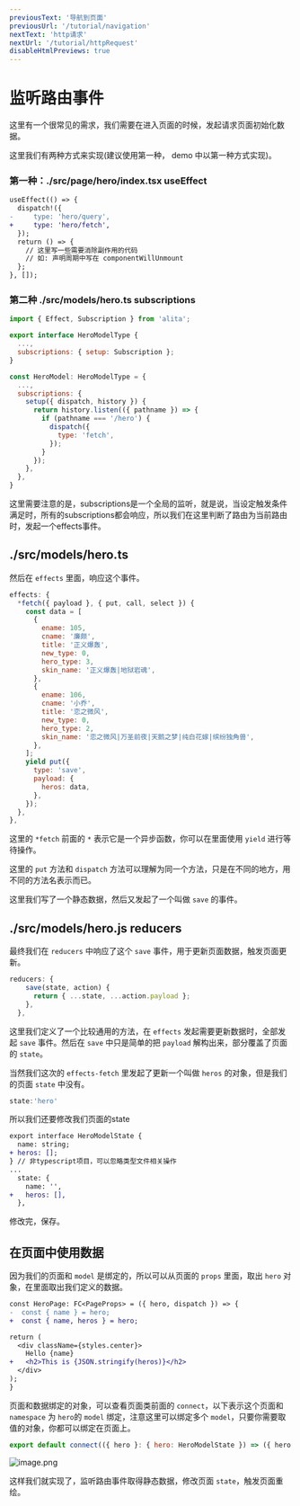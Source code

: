 ```yaml
---
previousText: '导航到页面'
previousUrl: '/tutorial/navigation'
nextText: 'http请求'
nextUrl: '/tutorial/httpRequest'
disableHtmlPreviews: true
---
```


# 监听路由事件

这里有一个很常见的需求，我们需要在进入页面的时候，发起请求页面初始化数据。

这里我们有两种方式来实现(建议使用第一种， demo 中以第一种方式实现)。

### 第一种：./src/page/hero/index.tsx useEffect

```diff
useEffect(() => {
  dispatch!({
-     type: 'hero/query',
+     type: 'hero/fetch',
  });
  return () => {
    // 这里写一些需要消除副作用的代码
    // 如: 声明周期中写在 componentWillUnmount
  };
}, []);
```

### 第二种 ./src/models/hero.ts subscriptions

```js
import { Effect, Subscription } from 'alita';

export interface HeroModelType {
  ...,
  subscriptions: { setup: Subscription };
}

const HeroModel: HeroModelType = {
  ...,
  subscriptions: {
    setup({ dispatch, history }) {
      return history.listen(({ pathname }) => {
        if (pathname === '/hero') {
          dispatch({
            type: 'fetch',
          });
        }
      });
    },
  },
}
```

这里需要注意的是，subscriptions是一个全局的监听，就是说，当设定触发条件满足时，所有的subscriptions都会响应，所以我们在这里判断了路由为当前路由时，发起一个effects事件。

## ./src/models/hero.ts

然后在 `effects` 里面，响应这个事件。

```javascript
effects: {
  *fetch({ payload }, { put, call, select }) {
    const data = [
      {
        ename: 105,
        cname: '廉颇',
        title: '正义爆轰',
        new_type: 0,
        hero_type: 3,
        skin_name: '正义爆轰|地狱岩魂',
      },
      {
        ename: 106,
        cname: '小乔',
        title: '恋之微风',
        new_type: 0,
        hero_type: 2,
        skin_name: '恋之微风|万圣前夜|天鹅之梦|纯白花嫁|缤纷独角兽',
      },
    ];
    yield put({
      type: 'save',
      payload: {
        heros: data,
      },
    });
  },
},
```

这里的 `*fetch` 前面的 `*` 表示它是一个异步函数，你可以在里面使用 `yield` 进行等待操作。

这里的 `put` 方法和 `dispatch` 方法可以理解为同一个方法，只是在不同的地方，用不同的方法名表示而已。

这里我们写了一个静态数据，然后又发起了一个叫做 `save` 的事件。

## ./src/models/hero.js reducers

最终我们在 `reducers` 中响应了这个 `save` 事件，用于更新页面数据，触发页面更新。

```javascript
reducers: {
    save(state, action) {
      return { ...state, ...action.payload };
    },
  },
```

这里我们定义了一个比较通用的方法，在 `effects` 发起需要更新数据时，全部发起 `save` 事件。然后在 `save` 中只是简单的把 `payload` 解构出来，部分覆盖了页面的 `state`。

当然我们这次的 `effects-fetch` 里发起了更新一个叫做 `heros` 的对象，但是我们的页面 `state` 中没有。

```javascript
state:'hero'
```

所以我们还要修改我们页面的state

```diff
export interface HeroModelState {
  name: string;
+ heros: [];
} // 非typescript项目，可以忽略类型文件相关操作
...
  state: {
    name: '',
+   heros: [],
  },
```

修改完，保存。

## 在页面中使用数据

因为我们的页面和 `model` 是绑定的，所以可以从页面的 `props` 里面，取出 `hero` 对象，在里面取出我们定义的数据。

```diff
const HeroPage: FC<PageProps> = ({ hero, dispatch }) => {
-  const { name } = hero;  
+  const { name, heros } = hero;  

return (
  <div className={styles.center}>
    Hello {name}
+   <h2>This is {JSON.stringify(heros)}</h2>
  </div>
);
}
```

页面和数据绑定的对象，可以查看页面类前面的 `connect`，以下表示这个页面和 `namespace` 为 `hero`的 `model` 绑定，注意这里可以绑定多个 `model`，只要你需要取值的对象，你都可以绑定在页面上。

```js
export default connect(({ hero }: { hero: HeroModelState }) => ({ hero }))(HeroPage);
```

![image.png](https://cdn.nlark.com/yuque/0/2019/png/123174/1559267896922-5e965681-6b69-4d78-942a-d5717d575439.png#align=left&display=inline&height=773&name=image.png&originHeight=1546&originWidth=2806&size=390601&status=done&width=1403)

这样我们就实现了，监听路由事件取得静态数据，修改页面 `state`，触发页面重绘。






